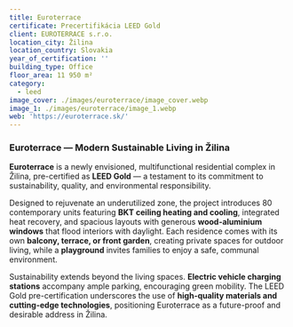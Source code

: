```yaml
---
title: Euroterrace
certificate: Precertifikácia LEED Gold
client: EUROTERRACE s.r.o.
location_city: Žilina
location_country: Slovakia
year_of_certification: ''
building_type: Office
floor_area: 11 950 m²
category:
  - leed
image_cover: ./images/euroterrace/image_cover.webp
image_1: ./images/euroterrace/image_1.webp
web: 'https://euroterrace.sk/'
---
```


### Euroterrace — Modern Sustainable Living in Žilina

**Euroterrace** is a newly envisioned, multifunctional residential complex in Žilina, pre-certified as **LEED Gold** — a testament to its commitment to sustainability, quality, and environmental responsibility.

Designed to rejuvenate an underutilized zone, the project introduces 80 contemporary units featuring **BKT ceiling heating and cooling**, integrated heat recovery, and spacious layouts with generous **wood-aluminium windows** that flood interiors with daylight. Each residence comes with its own **balcony, terrace, or front garden**, creating private spaces for outdoor living, while a **playground** invites families to enjoy a safe, communal environment.

Sustainability extends beyond the living spaces. **Electric vehicle charging stations** accompany ample parking, encouraging green mobility. The LEED Gold pre-certification underscores the use of **high-quality materials and cutting-edge technologies**, positioning Euroterrace as a future-proof and desirable address in Žilina.
